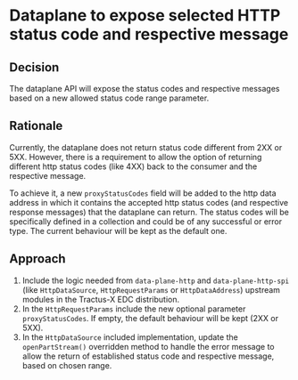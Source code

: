 # Dataplane to expose selected HTTP status code and respective message

## Decision

The dataplane API will expose the status codes and respective messages based on a new allowed status code range parameter. 

## Rationale

Currently, the dataplane does not return status code different from 2XX or 5XX. However, there is a requirement to allow the option of returning different http status codes (like 4XX) back to the consumer and the respective message.

To achieve it, a new `proxyStatusCodes` field will be added to the http data address in which it contains the accepted http status codes (and respective response messages) that the dataplane can return. The status codes will be specifically defined in a collection and could be of any successful or error type.
The current behaviour will be kept as the default one.

## Approach

1. Include the logic needed from `data-plane-http` and `data-plane-http-spi` (like `HttpDataSource`, `HttpRequestParams` or `HttpDataAddress`) upstream modules in the Tractus-X EDC distribution. 
2. In the `HttpRequestParams` include the new optional parameter `proxyStatusCodes`. If empty, the default behaviour will be kept (2XX or 5XX).
3. In the `HttpDataSource` included implementation, update the `openPartStream()` overridden method to handle the error message to allow the return of established status code and respective message, based on chosen range.